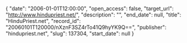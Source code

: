 {
  "date": "2006-01-01T12:00:00", 
  "open_access": false, 
  "target_url": "http://www.hindupriest.net/", 
  "description": "", 
  "end_date": null, 
  "title": "HinduPriest.net", 
  "record_id": "20060101T120000/nXznF3SZ4rTo41Q9hyYK9Q==", 
  "publisher": "hindupriest.net", 
  "slug": 137304, 
  "start_date": null
}

